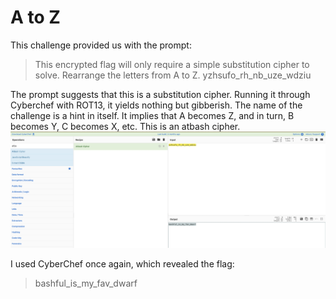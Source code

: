 # A to Z
This challenge provided us with the prompt:
> This encrypted flag will only require a simple substitution cipher to solve. Rearrange the letters from A to Z.
> yzhsufo_rh_nb_uze_wdziu

The prompt suggests that this is a substitution cipher. Running it through Cyberchef with ROT13, it yields nothing but gibberish.
The name of the challenge is a hint in itself. It implies that A becomes Z, and in turn, B becomes Y, C becomes X, etc. This is an atbash cipher. 
![A to Z](./AtoZ.png)

I used CyberChef once again, which revealed the flag:

> bashful_is_my_fav_dwarf
 